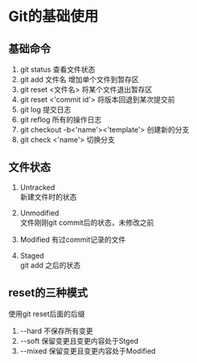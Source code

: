 # Git的基础使用

## 基础命令
1.  git status                  查看文件状态
2.  git add 文件名               增加单个文件到暂存区
3.  git reset <文件名>           将某个文件退出暂存区
4.  git reset <'commit id'>     将版本回退到某次提交前
5.  git log                     提交日志
6.  git reflog                  所有的操作日志
7.  git checkout -b<'name'><'template'>  创建新的分支
8.  git check <'name'>          切换分支

## 文件状态
1.  Untracked    
新建文件时的状态

2.  Unmodified  
文件刚刚git commit后的状态，未修改之前

3.  Modified 
有过commit记录的文件

4.  Staged  
git add 之后的状态


## reset的三种模式
使用git reset后面的后缀
1.  --hard 不保存所有变更
2.  --soft 保留变更且变更内容处于Stged
3.  --mixed 保留变更且变更内容处于Modified